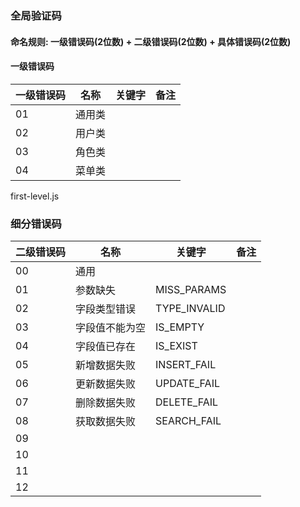 
### 全局验证码

#### 命名规则: 一级错误码(2位数) + 二级错误码(2位数) + 具体错误码(2位数)

#### 一级错误码
| 一级错误码  | 名称  | 关键字| 备注|
| ---- | ------  | ----| ----|
|  01 | 通用类  | |
|  02 | 用户类  | |
|  03 | 角色类  | |
|  04 | 菜单类  | |

first-level.js


### 细分错误码

| 二级错误码  | 名称  | 关键字| 备注|
| ---- | ------  | ----| ----|
|  00 |  通用 |   | |
|  01 | 参数缺失  | MISS_PARAMS| |
|  02 | 字段类型错误 | TYPE_INVALID | |
|  03 | 字段值不能为空  | IS_EMPTY | |
|  04 | 字段值已存在  | IS_EXIST| |
| 05 | 新增数据失败  | INSERT_FAIL | |
| 06 | 更新数据失败  | UPDATE_FAIL | |
| 07 | 删除数据失败  | DELETE_FAIL | |
| 08 | 获取数据失败  | SEARCH_FAIL | |
| 09 |   | | |
| 10 |   | | |
| 11 |   | | |
| 12|   | | |







